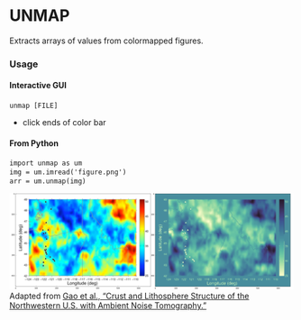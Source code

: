 UNMAP
======

Extracts arrays of values from colormapped figures.

### Usage

#### Interactive GUI
    unmap [FILE]
* click ends of color bar

#### From Python
    import unmap as um
    img = um.imread('figure.png')
    arr = um.unmap(img)

![Unmapped figure example](unmapped_example.png?raw=true "Unmapped figure")
Adapted from [Gao et al., “Crust and Lithosphere Structure of the Northwestern U.S. with Ambient Noise Tomography.”](https://www.sciencedirect.com/science/article/pii/S0012821X11000598)
